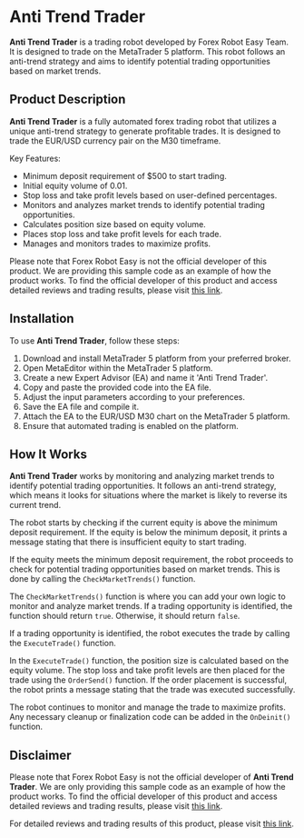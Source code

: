 # Anti Trend Trader

**Anti Trend Trader** is a trading robot developed by Forex Robot Easy Team. It is designed to trade on the MetaTrader 5 platform. This robot follows an anti-trend strategy and aims to identify potential trading opportunities based on market trends.

## Product Description

**Anti Trend Trader** is a fully automated forex trading robot that utilizes a unique anti-trend strategy to generate profitable trades. It is designed to trade the EUR/USD currency pair on the M30 timeframe.

Key Features:

- Minimum deposit requirement of $500 to start trading.
- Initial equity volume of 0.01.
- Stop loss and take profit levels based on user-defined percentages.
- Monitors and analyzes market trends to identify potential trading opportunities.
- Calculates position size based on equity volume.
- Places stop loss and take profit levels for each trade.
- Manages and monitors trades to maximize profits.

Please note that Forex Robot Easy is not the official developer of this product. We are providing this sample code as an example of how the product works. To find the official developer of this product and access detailed reviews and trading results, please visit [this link](https://forexroboteasy.com/forex-robot-review/anti-trend-trader-review-profitable-eurusd-m30-forex-robot/).

## Installation

To use **Anti Trend Trader**, follow these steps:

1. Download and install MetaTrader 5 platform from your preferred broker.
2. Open MetaEditor within the MetaTrader 5 platform.
3. Create a new Expert Advisor (EA) and name it 'Anti Trend Trader'.
4. Copy and paste the provided code into the EA file.
5. Adjust the input parameters according to your preferences.
6. Save the EA file and compile it.
7. Attach the EA to the EUR/USD M30 chart on the MetaTrader 5 platform.
8. Ensure that automated trading is enabled on the platform.

## How It Works

**Anti Trend Trader** works by monitoring and analyzing market trends to identify potential trading opportunities. It follows an anti-trend strategy, which means it looks for situations where the market is likely to reverse its current trend.

The robot starts by checking if the current equity is above the minimum deposit requirement. If the equity is below the minimum deposit, it prints a message stating that there is insufficient equity to start trading.

If the equity meets the minimum deposit requirement, the robot proceeds to check for potential trading opportunities based on market trends. This is done by calling the `CheckMarketTrends()` function.

The `CheckMarketTrends()` function is where you can add your own logic to monitor and analyze market trends. If a trading opportunity is identified, the function should return `true`. Otherwise, it should return `false`.

If a trading opportunity is identified, the robot executes the trade by calling the `ExecuteTrade()` function.

In the `ExecuteTrade()` function, the position size is calculated based on the equity volume. The stop loss and take profit levels are then placed for the trade using the `OrderSend()` function. If the order placement is successful, the robot prints a message stating that the trade was executed successfully.

The robot continues to monitor and manage the trade to maximize profits. Any necessary cleanup or finalization code can be added in the `OnDeinit()` function.

## Disclaimer

Please note that Forex Robot Easy is not the official developer of **Anti Trend Trader**. We are only providing this sample code as an example of how the product works. To find the official developer of this product and access detailed reviews and trading results, please visit [this link](https://forexroboteasy.com/forex-robot-review/anti-trend-trader-review-profitable-eurusd-m30-forex-robot/).

For detailed reviews and trading results of this product, please visit [this link](https://forexroboteasy.com/forex-robot-review/anti-trend-trader-review-profitable-eurusd-m30-forex-robot/).
